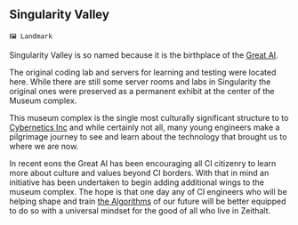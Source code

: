 ## Singularity Valley

`🖼️ Landmark`

Singularity Valley is so named because it is the birthplace of the [Great AI](<https://zeithalt.github.io/r/great_ai.html>). 

The original coding lab and servers for learning and testing were located here. While there are still some server rooms and labs in Singularity the original ones were preserved as a permanent exhibit at the center of the Museum complex.

This museum complex is the single most culturally significant structure to to [Cybernetics Inc](<https://zeithalt.github.io/r/cybernetics_inc.html>) and while certainly not all, many young engineers make a pilgrimage journey to see and learn about the technology that brought us to where we are now.

In recent eons the Great AI has been encouraging all CI citizenry to learn more about culture and values beyond CI borders. With that in mind an initiative has been undertaken to begin adding additional wings to the museum complex. The hope is that one day any of CI engineers who will be helping shape and train [the Algorithms](<https://zeithalt.github.io/r/great_ai.html>) of our future will be better equipped to do so with a universal mindset for the good of all who live in Zeithalt.


